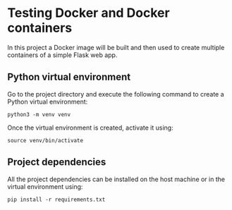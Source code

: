 # Testing Docker and Docker containers
In this project a Docker image will be built and then used to create multiple containers of a simple Flask web app.

## Python virtual environment
Go to the project directory and execute the following command to create a Python virtual environment:

```
python3 -m venv venv
```
Once the virtual environment is created, activate it using:
```
source venv/bin/activate
```

## Project dependencies
All the project dependencies can be installed on the host machine or in the virtual environment using:
```
pip install -r requirements.txt
```
